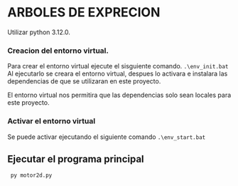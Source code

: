 # ARBOLES DE EXPRECION

Utilizar python 3.12.0.

### Creacion del entorno virtual.
Para crear el entorno virtual ejecute el sisguiente comando. ` .\env_init.bat `   
Al ejecutarlo se creara el entorno virtual, despues lo activara e instalara las dependencias de que se utilizaran en este proyecto.

El entorno virtual nos permitira que las dependencias solo sean locales para este proyecto.

### Activar el entorno virtual
Se puede activar ejecutando el siguiente comando
` .\env_start.bat `   

## Ejecutar el programa principal

` py motor2d.py`